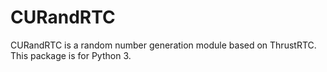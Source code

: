 CURandRTC
================

CURandRTC is a random number generation module based on ThrustRTC. This package is for Python 3.


